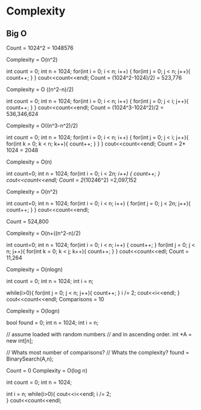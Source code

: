 # Complexity
## Big O

Count = 1024^2 = 1048576

Complexity = O(n^2)

int count = 0;
int n = 1024;
for(int i = 0; i < n; i++) {
    for(int j = 0; j < n; j++){
        count++;
    }
}
cout<<count<<endl;
Count = (1024^2-1024)/2) = 523,776

Complexity = O ((n^2-n)/2)

int count = 0;
int n = 1024;
for(int i = 0; i < n; i++) {
    for(int j = 0; j < i; j++){
        count++;
    }
}
cout<<count<<endl;
Count = (1024^3-1024^2)/2 = 536,346,624

Complexity = O((n^3-n^2)/2)

int count = 0;
int n = 1024;
for(int i = 0; i < n; i++) {
    for(int j = 0; j < i; j++){
        for(int k = 0; k < n; k++){
            count++;
        }
    }
}
cout<<count<<endl;
Count = 2* 1024 = 2048

Complexity = O(n)

int count=0;
int n = 1024;
for(int i = 0; i < 2*n; i++) {
    count++;
}
cout<<count<<endl;
Count = 2*(10246^2) =2,097,152

Complexity = O(n^2)

int count=0;
int n = 1024;
for(int i = 0; i < n; i++) {
    for(int j = 0; j < 2n; j++){
        count++;
    }
}
cout<<count<<endl;

Count = 524,800

Complexity = O(n+((n^2-n)/2)

int count=0;
int n = 1024;
for(int i = 0; i < n; i++) {
    count++;
}
for(int j = 0; j < n; j++){
    for(int k = 0; k < j; k++){
        count++;
    }
}
cout<<count<<edl;
Count = 11,264

Complexity = O(nlogn)

int count = 0;
int n = 1024;
int i = n;

while(i>0){
    for(int j = 0; j < n; j++){
        count++;
    }
    i /= 2;
    cout<<i<<endl;
}
cout<<count<<endl;
Comparisons = 10

Complexity = O(logn)

bool found = 0;
int n = 1024;
int i = n;

// assume loaded with random numbers
// and in ascending order.
int *A = new int[n];

// Whats most number of comparisons?
// Whats the complexity?
found = BinarySearch(A,n);

Count = 0
Complexity = O(log n)

int count = 0;
int n = 1024;

int i = n;
while(i>0){
    cout<<i<<endl;
    i /= 2;  
}
cout<<count<<endl;
